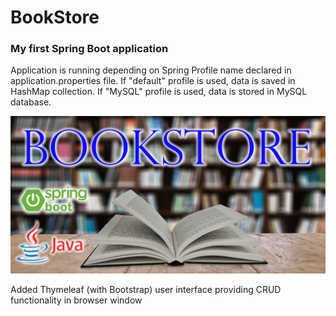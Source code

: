 <H1>BookStore</H1>
<H3>My first Spring Boot application</H3>
<p>Application is running depending on Spring Profile name declared in application.properties 
file. If "default" profile is used, data is saved in HashMap collection. If "MySQL" 
profile is used, data is stored in MySQL database.</p>
<img src="https://github.com/Optimus2525/BookStore/blob/master/bookstore.png?raw=true" />
<p>Added Thymeleaf (with Bootstrap) user interface providing CRUD functionality in browser window</p>
